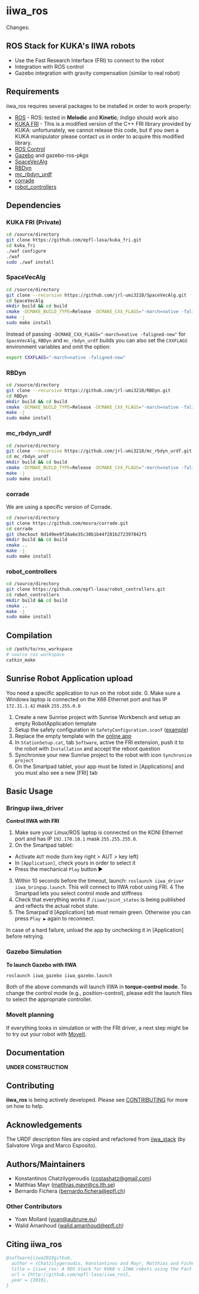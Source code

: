 iiwa_ros
========
Changes:

ROS Stack for KUKA's IIWA robots
---------------------------------------
 
  - Use the Fast Research Interface (FRI) to connect to the robot
  - Integration with ROS control
  - Gazebo integration with gravity compensation (similar to real robot)

Requirements
-----------

iiwa_ros requires several packages to be installed in order to work properly:

* [ROS] - ROS: tested in **Melodic** and **Kinetic**; *Indigo* should work also
* [KUKA FRI] - This is a modified version of the C++ FRI library provided by KUKA: unfortunately, we cannot release this code, but if you own a KUKA manipulator please contact us in order to acquire this modified library.
* [ROS Control]
* [Gazebo] and gazebo-ros-pkgs
* [SpaceVecAlg]
* [RBDyn]
* [mc_rbdyn_urdf]
* [corrade]
* [robot_controllers]

Dependencies
-------------

### KUKA FRI (Private)

```sh
cd /source/directory
git clone https://github.com/epfl-lasa/kuka_fri.git
cd kuka_fri
./waf configure
./waf
sudo ./waf install
```

### SpaceVecAlg

```sh
cd /source/directory
git clone --recursive https://github.com/jrl-umi3218/SpaceVecAlg.git
cd SpaceVecAlg
mkdir build && cd build
cmake -DCMAKE_BUILD_TYPE=Release -DCMAKE_CXX_FLAGS="-march=native -faligned-new" -DPYTHON_BINDING=OFF ..
make -j
sudo make install
```

Instead of passing `-DCMAKE_CXX_FLAGS="-march=native -faligned-new"` for `SpaceVecAlg`, `RBDyn` and `mc_rbdyn_urdf` builds you can also set the `CXXFLAGS` environment variables and omit the option:

```sh
export CXXFLAGS="-march=native -faligned-new"
```

### RBDyn

```sh
cd /source/directory
git clone --recursive https://github.com/jrl-umi3218/RBDyn.git
cd RBDyn
mkdir build && cd build
cmake -DCMAKE_BUILD_TYPE=Release -DCMAKE_CXX_FLAGS="-march=native -faligned-new" -DPYTHON_BINDING=OFF ..
make -j
sudo make install
```

### mc_rbdyn_urdf

```sh
cd /source/directory
git clone --recursive https://github.com/jrl-umi3218/mc_rbdyn_urdf.git
cd mc_rbdyn_urdf
mkdir build && cd build
cmake -DCMAKE_BUILD_TYPE=Release -DCMAKE_CXX_FLAGS="-march=native -faligned-new" -DPYTHON_BINDING=OFF ..
make -j
sudo make install
```

### corrade

We are using a specific version of Corrade.

```sh
cd /source/directory
git clone https://github.com/mosra/corrade.git
cd corrade
git checkout 0d149ee9f26a6e35c30b1b44f281b272397842f5
mkdir build && cd build
cmake ..
make -j
sudo make install
```

### robot_controllers

```sh
cd /source/directory
git clone https://github.com/epfl-lasa/robot_controllers.git
cd robot_controllers
mkdir build && cd build
cmake ..
make -j
sudo make install
```

Compilation
------------

```sh
cd /path/to/ros_workspace
# source ros workspace
catkin_make
```

Sunrise Robot Application upload
------------
You need a specific application to run on the robot side.
0. Make sure a Windows laptop is connected on the X66 Ethernet port and has IP `172.31.1.42` mask `255.255.0.0`
1. Create a new Sunrise project with Sunrise Workbench and setup an empty RobotApplication template 
2. Setup the safety configuration in `SafetyConfiguration.sconf` ([example](https://github.com/IFL-CAMP/iiwa_stack/wiki/safetyconf))
3. Replace the empty template with the [online app](https://github.com/epfl-lasa/iiwa_ros/blob/master/iiwa_driver/java/FRIOverlay.java)
4. In `StationSetup.cat`, tab `Software`, active the FRI extension, push it to the robot with `Installation` and accept the reboot question
5. Synchronise your new Sunrise project to the robot with icon `Synchronize project`
6. On the Smartpad tablet, your app must be listed in [Applications] and you must also see a new [FRI] tab

Basic Usage
--------------

### Bringup iiwa_driver

**Control IIWA with FRI**

1. Make sure your Linux/ROS laptop is connected on the KONI Ethernet port and has IP `192.170.10.1` mask `255.255.255.0`.
2. On the Smartpad tablet:

* Activate `AUT` mode (turn key right > AUT > key left)
* In `[Application]`, check yours in order to select it
* Press the mechanical `Play` button ▶

3. Within 10 seconds before the timeout, launch: `roslaunch iiwa_driver iiwa_bringup.launch`. This will connect to IIWA robot using FRI.
4 The Smartpad lets you select control mode and stiffness
5. Check that everything works if `/iiwa/joint_states` is being published and reflects the actual robot state.
6. The Smarpad'd [Application] tab must remain green. Otherwise you can press `Play ▶` again to reconnect.

In case of a hard failure, unload the app by unchecking it in [Application] before retrying.

### Gazebo Simulation

**To launch Gazebo with IIWA**

```sh
roslaunch iiwa_gazebo iiwa_gazebo.launch
```

Both of the above commands will launch IIWA in **torque-control mode**. To change the control mode (e.g., position-control), please edit the launch files to select the appropriate controller.

### MoveIt planning

If everything looks in simulation or with the FRI driver, a next step might be to try out your robot with [MoveIt](/iiwa_moveit).

Documentation
---------------------

**UNDER CONSTRUCTION**

Contributing
---------------------

**iiwa_ros** is being actively developed. Please see [CONTRIBUTING](CONTRIBUTING.md) for more on how to help.

Acknowledgements
---------------------
The URDF description files are copied and refactored from [iiwa_stack] (by Salvatore Virga and Marco Esposito).

Authors/Maintainers
---------------------

- Konstantinos Chatzilygeroudis (costashatz@gmail.com)
- Matthias Mayr (matthias.mayr@cs.lth.se)
- Bernardo Fichera (bernardo.fichera@epfl.ch)

### Other Contributors

- Yoan Mollard (yoan@aubrune.eu)
- Walid Amanhoud (walid.amanhoud@epfl.ch)

Citing iiwa_ros
------------------

```bibtex
@software{iiwa2019github,
  author = {Chatzilygeroudis, Konstantinos and Mayr, Matthias and Fichera, Bernardo and Billard, Aude},
  title = {iiwa_ros: A ROS Stack for KUKA's IIWA robots using the Fast Research Interface},
  url = {http://github.com/epfl-lasa/iiwa_ros},
  year = {2019},
}
```

[ros]: http://www.ros.org
[gazebo]: http://gazebosim.org/
[ros control]: http://wiki.ros.org/ros_control
[kuka fri]: https://github.com/costashatz/kuka_fri
[spacevecalg]: https://github.com/jrl-umi3218/SpaceVecAlg
[rbdyn]: https://github.com/jrl-umi3218/RBDyn
[mc_rbdyn_urdf]: https://github.com/jrl-umi3218/mc_rbdyn_urdf
[robot_controllers]: https://github.com/epfl-lasa/robot_controllers
[corrade]: https://github.com/mosra/corrade
[iiwa_stack]: https://github.com/IFL-CAMP/iiwa_stack
